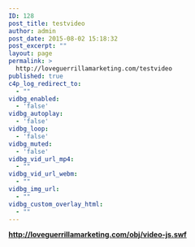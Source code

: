 ```yaml
---
ID: 128
post_title: testvideo
author: admin
post_date: 2015-08-02 15:18:32
post_excerpt: ""
layout: page
permalink: >
  http://loveguerrillamarketing.com/testvideo
published: true
c4p_log_redirect_to:
  - ""
vidbg_enabled:
  - 'false'
vidbg_autoplay:
  - 'false'
vidbg_loop:
  - 'false'
vidbg_muted:
  - 'false'
vidbg_vid_url_mp4:
  - ""
vidbg_vid_url_webm:
  - ""
vidbg_img_url:
  - ""
vidbg_custom_overlay_html:
  - ""
---
```

<b>http://loveguerrillamarketing.com/obj/video-js.swf</b>